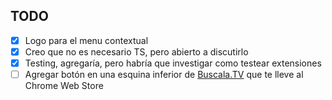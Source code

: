 ## TODO

- [x] Logo para el menu contextual
- [x] Creo que no es necesario TS, pero abierto a discutirlo
- [x] Testing, agregaría, pero habría que investigar como testear extensiones
- [ ] Agregar botón en una esquina inferior de [Buscala.TV](https://Buscala.tv) que te lleve al Chrome Web Store
